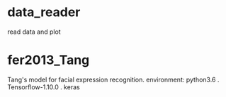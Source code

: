 # data_reader
read data and plot

# fer2013_Tang
Tang's model for facial expression recognition.
environment: python3.6 . Tensorflow-1.10.0 . keras
